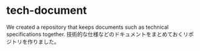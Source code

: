 # tech-document

We created a repository that keeps documents such as technical specifications together.
技術的な仕様などのドキュメントをまとめておくリポジトリを作りました。
